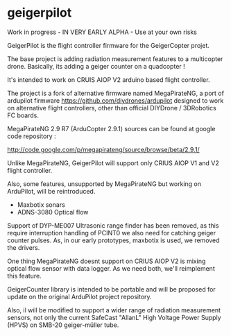 geigerpilot
===========
Work in progress - IN VERY EARLY ALPHA - Use at your own risks

GeigerPilot is the flight controller firmware for the GeigerCopter projet. 

The base project is adding radiation measurement features to a multicopter drone. Basically, its adding a geiger counter on a quadcopter !

It's intended to work on CRUIS AIOP V2 arduino based flight controller.

The project is a fork of alternative firmware named MegaPirateNG, a port of ardupilot firmware https://github.com/diydrones/ardupilot designed to work on alternative flight controllers, other than official DIYDrone / 3DRobotics FC boards.

MegaPirateNG 2.9 R7 (ArduCopter 2.9.1) sources can be found at google code repository :

http://code.google.com/p/megapirateng/source/browse/beta/2.9.1/

Unlike MegaPirateNG, GeigerPilot will support only CRIUS AIOP V1 and V2 flight controller.

Also, some features, unsupported by MegaPirateNG but working on ArduPilot, will be reintroduced.

- Maxbotix sonars
- ADNS-3080 Optical flow

Support of DYP-ME007 Ultrasonic range finder has been removed, as this require interruption handling of PCINT0 we also need for catching geiger counter pulses. As, in our early prototypes, maxbotix is used, we removed the drivers.

One thing MegaPirateNG doesnt support on CRIUS AIOP V2 is mixing optical flow sensor with data logger. As we need both, we'll reimplement this feature.

GeigerCounter library is intended to be portable and will be proposed for update on the original ArduPilot project repository.

Also, il will be modified to support a wider range of radiation measurement sensors, not only the current SafeCast "AllanL" High Voltage Power Supply (HPVS) on SMB-20 geiger-müller tube.

